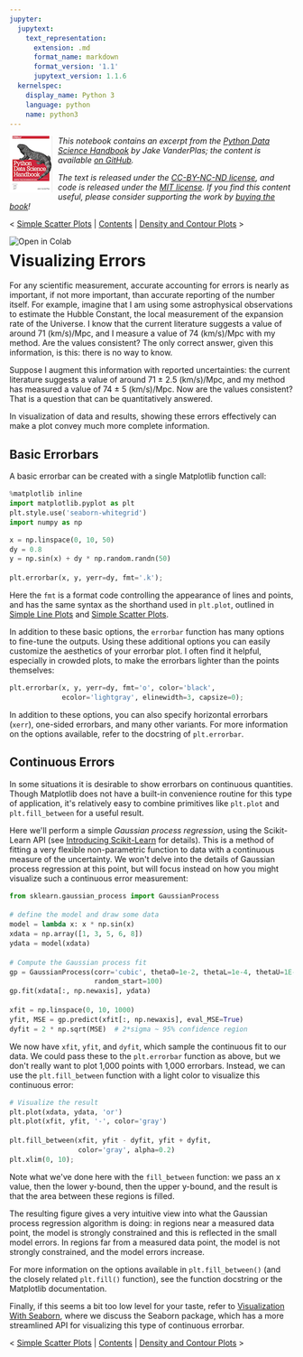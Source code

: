 ```yaml
---
jupyter:
  jupytext:
    text_representation:
      extension: .md
      format_name: markdown
      format_version: '1.1'
      jupytext_version: 1.1.6
  kernelspec:
    display_name: Python 3
    language: python
    name: python3
---
```


<!--BOOK_INFORMATION-->
<img align="left" style="padding-right:10px;" src="figures/PDSH-cover-small.png">

*This notebook contains an excerpt from the [Python Data Science Handbook](http://shop.oreilly.com/product/0636920034919.do) by Jake VanderPlas; the content is available [on GitHub](https://github.com/jakevdp/PythonDataScienceHandbook).*

*The text is released under the [CC-BY-NC-ND license](https://creativecommons.org/licenses/by-nc-nd/3.0/us/legalcode), and code is released under the [MIT license](https://opensource.org/licenses/MIT). If you find this content useful, please consider supporting the work by [buying the book](http://shop.oreilly.com/product/0636920034919.do)!*


<!--NAVIGATION-->
< [Simple Scatter Plots](04.02-Simple-Scatter-Plots.ipynb) | [Contents](Index.ipynb) | [Density and Contour Plots](04.04-Density-and-Contour-Plots.ipynb) >


<!--COLAB_LINK-->
<p><a href="https://colab.research.google.com/github/jakevdp/PythonDataScienceHandbook/blob/master/notebooks/04.03-Errorbars.ipynb"><img align="left" src="https://colab.research.google.com/assets/colab-badge.svg" alt="Open in Colab" title="Open and Execute in Google Colaboratory"></a></p>



# Visualizing Errors


For any scientific measurement, accurate accounting for errors is nearly as important, if not more important, than accurate reporting of the number itself.
For example, imagine that I am using some astrophysical observations to estimate the Hubble Constant, the local measurement of the expansion rate of the Universe.
I know that the current literature suggests a value of around 71 (km/s)/Mpc, and I measure a value of 74 (km/s)/Mpc with my method. Are the values consistent? The only correct answer, given this information, is this: there is no way to know.

Suppose I augment this information with reported uncertainties: the current literature suggests a value of around 71 $\pm$ 2.5 (km/s)/Mpc, and my method has measured a value of 74 $\pm$ 5 (km/s)/Mpc. Now are the values consistent? That is a question that can be quantitatively answered.

In visualization of data and results, showing these errors effectively can make a plot convey much more complete information.


## Basic Errorbars

A basic errorbar can be created with a single Matplotlib function call:

```python
%matplotlib inline
import matplotlib.pyplot as plt
plt.style.use('seaborn-whitegrid')
import numpy as np
```

```python
x = np.linspace(0, 10, 50)
dy = 0.8
y = np.sin(x) + dy * np.random.randn(50)

plt.errorbar(x, y, yerr=dy, fmt='.k');
```

Here the ``fmt`` is a format code controlling the appearance of lines and points, and has the same syntax as the shorthand used in ``plt.plot``, outlined in [Simple Line Plots](04.01-Simple-Line-Plots.ipynb) and [Simple Scatter Plots](04.02-Simple-Scatter-Plots.ipynb).

In addition to these basic options, the ``errorbar`` function has many options to fine-tune the outputs.
Using these additional options you can easily customize the aesthetics of your errorbar plot.
I often find it helpful, especially in crowded plots, to make the errorbars lighter than the points themselves:

```python
plt.errorbar(x, y, yerr=dy, fmt='o', color='black',
             ecolor='lightgray', elinewidth=3, capsize=0);
```

In addition to these options, you can also specify horizontal errorbars (``xerr``), one-sided errorbars, and many other variants.
For more information on the options available, refer to the docstring of ``plt.errorbar``.


## Continuous Errors

In some situations it is desirable to show errorbars on continuous quantities.
Though Matplotlib does not have a built-in convenience routine for this type of application, it's relatively easy to combine primitives like ``plt.plot`` and ``plt.fill_between`` for a useful result.

Here we'll perform a simple *Gaussian process regression*, using the Scikit-Learn API (see [Introducing Scikit-Learn](05.02-Introducing-Scikit-Learn.ipynb) for details).
This is a method of fitting a very flexible non-parametric function to data with a continuous measure of the uncertainty.
We won't delve into the details of Gaussian process regression at this point, but will focus instead on how you might visualize such a continuous error measurement:

```python
from sklearn.gaussian_process import GaussianProcess

# define the model and draw some data
model = lambda x: x * np.sin(x)
xdata = np.array([1, 3, 5, 6, 8])
ydata = model(xdata)

# Compute the Gaussian process fit
gp = GaussianProcess(corr='cubic', theta0=1e-2, thetaL=1e-4, thetaU=1E-1,
                     random_start=100)
gp.fit(xdata[:, np.newaxis], ydata)

xfit = np.linspace(0, 10, 1000)
yfit, MSE = gp.predict(xfit[:, np.newaxis], eval_MSE=True)
dyfit = 2 * np.sqrt(MSE)  # 2*sigma ~ 95% confidence region
```

We now have ``xfit``, ``yfit``, and ``dyfit``, which sample the continuous fit to our data.
We could pass these to the ``plt.errorbar`` function as above, but we don't really want to plot 1,000 points with 1,000 errorbars.
Instead, we can use the ``plt.fill_between`` function with a light color to visualize this continuous error:

```python
# Visualize the result
plt.plot(xdata, ydata, 'or')
plt.plot(xfit, yfit, '-', color='gray')

plt.fill_between(xfit, yfit - dyfit, yfit + dyfit,
                 color='gray', alpha=0.2)
plt.xlim(0, 10);
```

Note what we've done here with the ``fill_between`` function: we pass an x value, then the lower y-bound, then the upper y-bound, and the result is that the area between these regions is filled.

The resulting figure gives a very intuitive view into what the Gaussian process regression algorithm is doing: in regions near a measured data point, the model is strongly constrained and this is reflected in the small model errors.
In regions far from a measured data point, the model is not strongly constrained, and the model errors increase.

For more information on the options available in ``plt.fill_between()`` (and the closely related ``plt.fill()`` function), see the function docstring or the Matplotlib documentation.

Finally, if this seems a bit too low level for your taste, refer to [Visualization With Seaborn](04.14-Visualization-With-Seaborn.ipynb), where we discuss the Seaborn package, which has a more streamlined API for visualizing this type of continuous errorbar.


<!--NAVIGATION-->
< [Simple Scatter Plots](04.02-Simple-Scatter-Plots.ipynb) | [Contents](Index.ipynb) | [Density and Contour Plots](04.04-Density-and-Contour-Plots.ipynb) >
